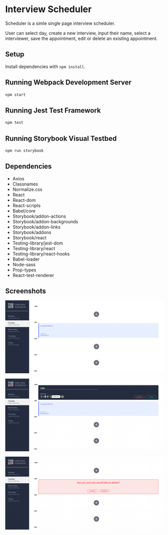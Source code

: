 # Interview Scheduler
Scheduler is a simle single page interview scheduler. 

User can select day, create a new interview, input their name, select a interviewer, save the appointment, edit or delete an existing appointment.
## Setup

Install dependencies with `npm install`.

## Running Webpack Development Server

```sh
npm start
```

## Running Jest Test Framework

```sh
npm test
```

## Running Storybook Visual Testbed

```sh
npm run storybook
```

## Dependencies
- Axios
- Classnames
- Normalize.css
- React
- React-dom
- React-scripts
- Babel/core
- Storybook/addon-actions
- Storybook/addon-backgrounds
- Storybook/addon-links
- Storybook/addons
- Storybook/react
- Testing-library/jest-dom
- Testing-library/react
- Testing-library/react-hooks
- Babel-loader
- Node-sass
- Prop-types
- React-test-renderer

## Screenshots
![select_day](https://github.com/isissi/scheduler/blob/master/public/images/Screen%20Shot%202022-03-09%20at%207.13.53%20PM.png?raw=true)

![create_appointment](https://github.com/isissi/scheduler/blob/master/public/images/Screen%20Shot%202022-03-09%20at%207.14.09%20PM.png?raw=true)

![delete_appointment](https://github.com/isissi/scheduler/blob/master/public/images/Screen%20Shot%202022-03-09%20at%207.14.24%20PM.png?raw=true)
